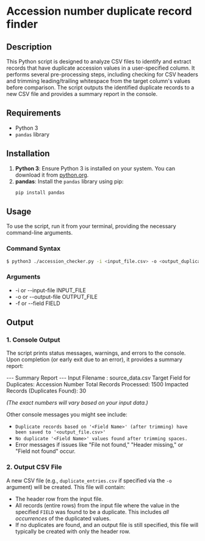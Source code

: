 # Accession number duplicate record finder

## Description

This Python script is designed to analyze CSV files to identify and extract records that have duplicate accession values in a user-specified column. It performs several pre-processing steps, including checking for CSV headers and trimming leading/trailing whitespace from the target column's values before comparison. The script outputs the identified duplicate records to a new CSV file and provides a summary report in the console.

## Requirements

* Python 3 
* `pandas` library

## Installation

1.  **Python 3**: Ensure Python 3 is installed on your system. You can download it from [python.org](https://www.python.org/).
2.  **pandas**: Install the `pandas` library using pip:
    ```bash
    pip install pandas
    ```

## Usage

To use the script, run it from your terminal, providing the necessary command-line arguments.

### Command Syntax

```bash
$ python3 ./accession_checker.py -i <input_file.csv> -o <output_duplicates.csv> -f "<Field Name>"
```

### Arguments

* -i or --input-file INPUT_FILE
* -o or --output-file OUTPUT_FILE
* -f or --field FIELD

## Output

### 1. Console Output

The script prints status messages, warnings, and errors to the console. Upon completion (or early exit due to an error), it provides a summary report:

--- Summary Report ---
Input Filename         : source_data.csv
Target Field for Duplicates: Accession Number
Total Records Processed: 1500
Impacted Records (Duplicates Found): 30

*(The exact numbers will vary based on your input data.)*

Other console messages you might see include:
* `Duplicate records based on '<Field Name>' (after trimming) have been saved to '<output_file.csv>'`
* `No duplicate '<Field Name>' values found after trimming spaces.`
* Error messages if issues like "File not found," "Header missing," or "Field not found" occur.

### 2. Output CSV File

A new CSV file (e.g., `duplicate_entries.csv` if specified via the `-o` argument) will be created.
This file will contain:

- The header row from the input file.
- All records (entire rows) from the input file where the value in the specified `FIELD` was found to be a duplicate. This includes *all occurrences* of the duplicated values.
- If no duplicates are found, and an output file is still specified, this file will typically be created with only the header row.
